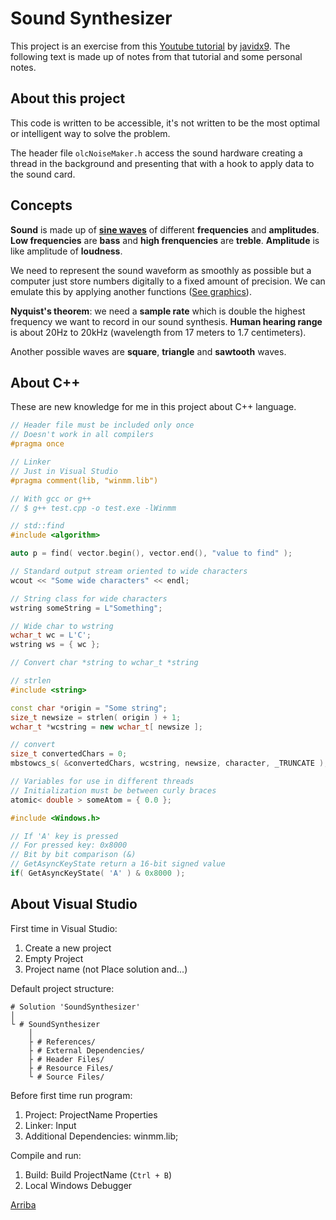 # Sound Synthesizer

<a id="index"></a>

This project is an exercise from this [Youtube tutorial][VideoTutorial] by [javidx9][YTChannel]. The following text is made up of notes from that tutorial and some personal notes.

## About this project

This code is written to be accessible, it's not written to be the most optimal or intelligent way to solve the problem.

The header file `olcNoiseMaker.h` access the sound hardware creating a thread in the background and presenting that with a hook to apply data to the sound card.

## Concepts

**Sound** is made up of [**sine waves**][SineWave] of different **frequencies** and **amplitudes**.
**Low frequencies** are **bass** and **high frenquencies** are **treble**.
**Amplitude** is like amplitude of **loudness**.

We need to represent the sound waveform as smoothly as possible but a computer just store numbers digitally to a fixed amount of precision.
We can emulate this by applying another functions ([See graphics][Graphics]).

**Nyquist's theorem**: we need a **sample rate** which is double the highest frequency we want to record in our sound synthesis.
**Human hearing range** is about 20Hz to 20kHz (wavelength from 17 meters to 1.7 centimeters).

Another possible waves are **square**, **triangle** and **sawtooth** waves.

## About C++

These are new knowledge for me in this project about C++ language.

```c++
// Header file must be included only once
// Doesn't work in all compilers
#pragma once
```

```c++
// Linker
// Just in Visual Studio
#pragma comment(lib, "winmm.lib")

// With gcc or g++
// $ g++ test.cpp -o test.exe -lWinmm
```

```c++
// std::find
#include <algorithm>

auto p = find( vector.begin(), vector.end(), "value to find" );
```

```c++
// Standard output stream oriented to wide characters
wcout << "Some wide characters" << endl;

// String class for wide characters
wstring someString = L"Something";

// Wide char to wstring
wchar_t wc = L'C';
wstring ws = { wc };
```

```c++
// Convert char *string to wchar_t *string

// strlen
#include <string>

const char *origin = "Some string";
size_t newsize = strlen( origin ) + 1;
wchar_t *wcstring = new wchar_t[ newsize ];

// convert
size_t convertedChars = 0;
mbstowcs_s( &convertedChars, wcstring, newsize, character, _TRUNCATE );
```

```c++
// Variables for use in different threads
// Initialization must be between curly braces
atomic< double > someAtom = { 0.0 };
```

```c++
#include <Windows.h>

// If 'A' key is pressed
// For pressed key: 0x8000
// Bit by bit comparison (&)
// GetAsyncKeyState return a 16-bit signed value
if( GetAsyncKeyState( 'A' ) & 0x8000 );
```

## About Visual Studio

First time in Visual Studio:

1. Create a new project
1. Empty Project
1. Project name (not Place solution and...)

Default project structure:

```
# Solution 'SoundSynthesizer'
│
└ # SoundSynthesizer
    │
    ├ # References/
    ├ # External Dependencies/
    ├ # Header Files/
    ├ # Resource Files/
    └ # Source Files/
```

Before first time run program:

1. Project: ProjectName Properties
1. Linker: Input
1. Additional Dependencies: winmm.lib;

Compile and run:

1. Build: Build ProjectName (`Ctrl + B`)
1. Local Windows Debugger

[Arriba][Index]

<!-- ## Resources
<https://www.cplusplus.com/>
<https://docs.microsoft.com/en-us/>
[Graphing Calculator](https://www.desmos.com/calculator?lang=en) -->

[VideoTutorial]:    https://www.youtube.com/watch?v=tgamhuQnOkM
[YTChannel]:        https://www.youtube.com/channel/UC-yuWVUplUJZvieEligKBkA
[SineWave]:         https://en.wikipedia.org/wiki/Sine_wave
[Graphics]:         https://www.desmos.com/calculator/vefvp1xfjz
[Index]:            #index
